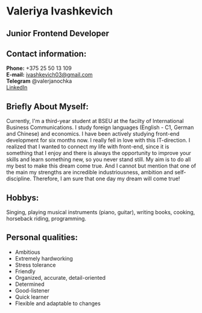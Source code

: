 # Valeriya Ivashkevich

## Junior Frontend Developer

## Contact information: 

**Phone:** +375 25 50 13 109\
**E-mail:** ivashkevich03@gmail.com\
**Telegram** @valerjanochka\
[LinkedIn](https://www.linkedin.com/in/%D0%B2%D0%B0%D0%BB%D0%B5%D1%80%D0%B8%D1%8F-%D0%B8%D0%B2%D0%B0%D1%88%D0%BA%D0%B5%D0%B2%D0%B8%D1%87-a19124256/)

## Briefly About Myself:
Currently, I'm a third-year student at BSEU at the facilty of International Business Communications. I study foreign languages (English - С1, German  and Chinese) and economics. I have been actively studying front-end development for six months now. I really fell in love with this IT-direction. I realized that I wanted to connect my life with front-end, since it is something that I enjoy and there is always the opportunity to improve your skills and learn something new, so you never stand still. My aim is to do all my best to make this dream come true. And I cannot but mention that one of the main my strengths are incredible industriousness, ambition and self-discipline. Therefore, I am sure that one day my dream will come true!


## Hobbys: 
Singing, playing musical instruments (piano, guitar), writing books, cooking, horseback riding, programming.

## Personal qualities: 
-	Ambitious
-	Extremely hardworking
-	Stress tolerance
-	Friendly
-	Organized, accurate, detail-oriented
-	Determined
-	Good-listener
-	Quick learner
-	Flexible and adaptable to changes